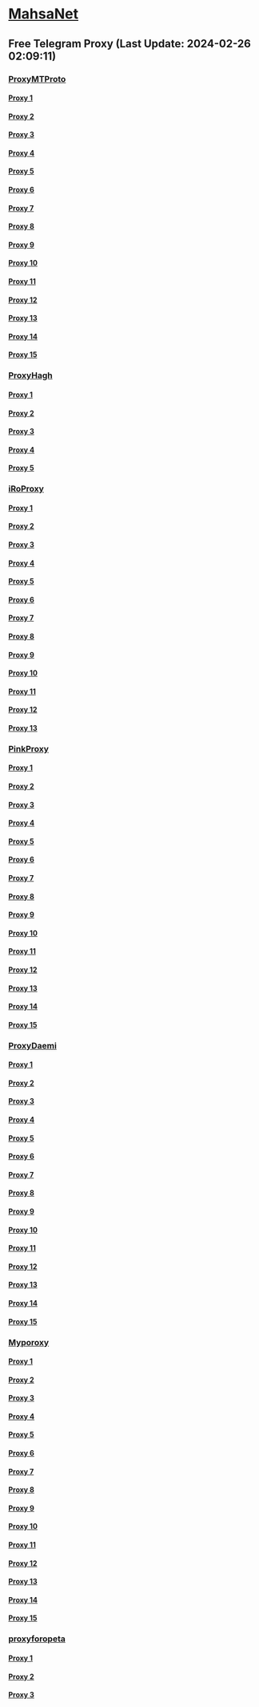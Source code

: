 
# [MahsaNet](https://t.me/mahsa_net)
## Free Telegram Proxy (Last Update: 2024-02-26 02:09:11)
### [ProxyMTProto](https://t.me/ProxyMTProto)
#### [Proxy 1](tg://proxy?server=I.l.l.l.l.l.l.l.l.l.l.l.l.l.l.l.l.l.l.l.l.l.l.l.l.l.l.l.l.l.l.l.l.l.l.l.l.l.l.l.l.l.l.l.l.l.l.l.l.l.l.l.l.l.l.l.l.l.l.l.l.l.l.l.l.l.l.l.l.l.l.l.l.l.l.l.l.l.l.l.l.l.l.l.l.l.l.l.l.l.l.l.l.l.l.l.l.l.l.l.l.l.l.l.l.l.l.l.l.l.l.l.l.l.l.finnishdesignshop.space.&port=443&secret=7gAAAAAAAAAAAAAAAAAAAAB0aGVndWFyZGlhbi5jb20%3D)
#### [Proxy 2](tg://proxy?server=89.35.131.8&port=8085&secret=FgMBAgABAAH8AwOG4kw63Q%3D%3D)
#### [Proxy 3](tg://proxy?server=89.35.131.10&port=8085&secret=FgMBAgABAAH8AwOG4kw63Q%3D%3D)
#### [Proxy 4](tg://proxy?server=89.35.131.9&port=8085&secret=FgMBAgABAAH8AwOG4kw63Q%3D%3D)
#### [Proxy 5](tg://proxy?server=178.63.215.186&port=8085&secret=FgMBAgABAAH8AwOG4kw63Q%3D%3D)
#### [Proxy 6](tg://proxy?server=BENZ-PORCSHE.IR.8443-benz-amg.com-David.Com.Ir.Pasargad.tk-gq.xyz-ml-Tk.co.Uk.yousef1400-sbs.co.uk.&port=7443&secret=FgMBAgABAAH8AwOG4kw63Q%3D%3D)
#### [Proxy 7](tg://proxy?server=116.203.178.240&port=4443&secret=FgMBAgABAAH8AwOG4kw63Q%3D%3D)
#### [Proxy 8](tg://proxy?server=88.99.101.138&port=3443&secret=FgMBAgABAAH8AwOG4kw63Q%3D%3D)
#### [Proxy 9](tg://proxy?server=142.132.201.179&port=3443&secret=FgMBAgABAAH8AwOG4kw63Q%3D%3D)
#### [Proxy 10](tg://proxy?server=144.76.45.116&port=3443&secret=FgMBAgABAAH8AwOG4kw63Q%3D%3D)
#### [Proxy 11](tg://proxy?server=138.201.136.46&port=3443&secret=FgMBAgABAAH8AwOG4kw63Q%3D%3D)
#### [Proxy 12](tg://proxy?server=89.35.131.4&port=8085&secret=FgMBAgABAAH8AwOG4kw63Q%3D%3D)
#### [Proxy 13](tg://proxy?server=89.35.131.5&port=8085&secret=FgMBAgABAAH8AwOG4kw63Q%3D%3D)
#### [Proxy 14](tg://proxy?server=89.35.131.2&port=8085&secret=FgMBAgABAAH8AwOG4kw63Q%3D%3D)
#### [Proxy 15](tg://proxy?server=89.35.131.3&port=8085&secret=FgMBAgABAAH8AwOG4kw63Q%3D%3D)
### [ProxyHagh](https://t.me/ProxyHagh)
#### [Proxy 1](tg://proxy?server=95.216.52.7&port=8280&secret=FgMBAgABAAH8AwOG4kw63Q%3D%3D)
#### [Proxy 2](tg://proxy?server=95.216.52.7&port=8280&secret=FgMBAgABAAH8AwOG4kw63Q%3D%3D)
#### [Proxy 3](tg://proxy?server=95.216.52.7&port=8280&secret=FgMBAgABAAH8AwOG4kw63Q%3D%3D)
#### [Proxy 4](tg://proxy?server=95.216.52.7&port=8280&secret=FgMBAgABAAH8AwOG4kw63Q%3D%3D)
#### [Proxy 5](tg://proxy?server=95.216.52.7&port=8280&secret=FgMBAgABAAH8AwOG4kw63Q%3D%3D)
### [iRoProxy](https://t.me/iRoProxy)
#### [Proxy 1](tg://proxy?server=212.32.229.235&port=250&secret=FgMBAgABAAH8AwOG4kw63Q%3D%3D)
#### [Proxy 2](tg://proxy?server=159.69.62.58&port=250&secret=FgMBAgABAAH8AwOG4kw63Q%3D%3D)
#### [Proxy 3](tg://proxy?server=178.63.89.151&port=250&secret=FgMBAgABAAH8AwOG4kw63Q%3D%3D)
#### [Proxy 4](tg://proxy?server=144.76.237.2&port=250&secret=FgMBAgABAAH8AwOG4kw63Q%3D%3D)
#### [Proxy 5](tg://proxy?server=46.4.78.179&port=250&secret=FgMBAgABAAH8AwOG4kw63Q%3D%3D)
#### [Proxy 6](tg://proxy?server=176.9.39.106&port=6&secret=FgMBAgABAAH8AwOG4kw63Q%3D%3D)
#### [Proxy 7](tg://proxy?server=146.59.237.114&port=250&secret=FgMBAgABAAH8AwOG4kw63Q%3D%3D)
#### [Proxy 8](tg://proxy?server=146.59.237.123&port=250&secret=FgMBAgABAAH8AwOG4kw63Q%3D%3D)
#### [Proxy 9](tg://proxy?server=95.216.42.159&port=250&secret=FgMBAgABAAH8AwOG4kw63Q%3D%3D)
#### [Proxy 10](tg://proxy?server=144.76.224.91&port=250&secret=FgMBAgABAAH8AwOG4kw63Q%3D%3D)
#### [Proxy 11](tg://proxy?server=176.9.238.184&port=250&secret=FgMBAgABAAH8AwOG4kw63Q%3D%3D)
#### [Proxy 12](tg://proxy?server=144.76.83.123&port=250&secret=FgMBAgABAAH8AwOG4kw63Q%3D%3D)
#### [Proxy 13](tg://proxy?server=88.99.51.105&port=250&secret=FgMBAgABAAH8AwOG4kw63Q%3D%3D)
### [PinkProxy](https://t.me/PinkProxy)
#### [Proxy 1](tg://proxy?server=159.69.186.150&port=4045&secret=FgMBAgABAAH8AwOG4kw63Q==)
#### [Proxy 2](tg://proxy?server=159.69.250.103&port=4045&secret=FgMBAgABAAH8AwOG4kw63Q==)
#### [Proxy 3](tg://proxy?server=167.235.197.224&port=4045&secret=FgMBAgABAAH8AwOG4kw63Q==)
#### [Proxy 4](tg://proxy?server=88.99.30.98&port=4045&secret=FgMBAgABAAH8AwOG4kw63Q==)
#### [Proxy 5](tg://proxy?server=88.99.30.98&port=4045&secret=FgMBAgABAAH8AwOG4kw63Q==)
#### [Proxy 6](tg://proxy?server=88.99.103.108&port=4045&secret=FgMBAgABAAH8AwOG4kw63Q==)
#### [Proxy 7](tg://proxy?server=116.202.80.138&port=4045&secret=FgMBAgABAAH8AwOG4kw63Q==)
#### [Proxy 8](tg://proxy?server=49.13.133.175&port=4045&secret=FgMBAgABAAH8AwOG4kw63Q==)
#### [Proxy 9](tg://proxy?server=159.69.242.22&port=4045&secret=FgMBAgABAAH8AwOG4kw63Q==)
#### [Proxy 10](tg://proxy?server=167.235.197.224&port=4045&secret=FgMBAgABAAH8AwOG4kw63Q==)
#### [Proxy 11](tg://proxy?server=116.202.233.246&port=4045&secret=FgMBAgABAAH8AwOG4kw63Q==)
#### [Proxy 12](tg://proxy?server=116.202.53.120&port=4045&secret=FgMBAgABAAH8AwOG4kw63Q==)
#### [Proxy 13](tg://proxy?server=46.4.95.144&port=4045&secret=FgMBAgABAAH8AwOG4kw63Q==)
#### [Proxy 14](tg://proxy?server=94.130.52.180&port=4045&secret=FgMBAgABAAH8AwOG4kw63Q==)
#### [Proxy 15](tg://proxy?server=148.251.45.218&port=4045&secret=FgMBAgABAAH8AwOG4kw63Q==)
### [ProxyDaemi](https://t.me/ProxyDaemi)
#### [Proxy 1](tg://proxy?server=94.103.94.164&port=2025&secret=FgMBAgABAAH8AwOG4kw63Q==)
#### [Proxy 2](tg://proxy?server=77.246.100.18&port=2024&secret=FgMBAgABAAH8AwOG4kw63Q==)
#### [Proxy 3](tg://proxy?server=88.218.60.143&port=2025&secret=FgMBAgABAAH8AwOG4kw63Q==)
#### [Proxy 4](tg://proxy?server=95.217.187.60&port=443&secret=8JEkJukBYNPSy7OH6v7urg%3D%3D)
#### [Proxy 5](tg://proxy?server=49.13.151.178&port=443&secret=8JEkJukBYNPSy7OH6v7urg%3D%3D)
#### [Proxy 6](tg://proxy?server=152.42.130.98&port=443&secret=8JEkJukBYNPSy7OH6v7urg%3D%3D)
#### [Proxy 7](tg://proxy?server=64.226.117.101&port=443&secret=8JEkJukBYNPSy7OH6v7urg%3D%3D)
#### [Proxy 8](tg://proxy?server=209.38.252.83&port=443&secret=8JEkJukBYNPSy7OH6v7urg%3D%3D)
#### [Proxy 9](tg://proxy?server=64.226.86.53&port=443&secret=8JEkJukBYNPSy7OH6v7urg%3D%3D)
#### [Proxy 10](tg://proxy?server=152.42.130.99&port=443&secret=8JEkJukBYNPSy7OH6v7urg%3D%3D)
#### [Proxy 11](tg://proxy?server=146.190.230.188&port=443&secret=8JEkJukBYNPSy7OH6v7urg%3D%3D)
#### [Proxy 12](tg://proxy?server=165.227.238.15&port=443&secret=FgMBAgABAAH8AwOG4kw63Q%3D%3D)
#### [Proxy 13](tg://proxy?server=165.232.105.254&port=443&secret=8JEkJukBYNPSy7OH6v7urg%3D%3D)
#### [Proxy 14](tg://proxy?server=49.13.151.178&port=443&secret=8JEkJukBYNPSy7OH6v7urg%3D%3D)
#### [Proxy 15](tg://proxy?server=49.12.7.93&port=65097&secret=FgMBAgABAAH8AwOG4kw63Q%3D%3D)
### [Myporoxy](https://t.me/Myporoxy)
#### [Proxy 1](tg://proxy?server=57.128.85.52&port=6550&secret=FpABAiIBhwH8AwOG42xL3Q==)
#### [Proxy 2](tg://proxy?server=57.128.165.241&port=6550&secret=FpABAiIBhwH8AwOG42xL3Q==)
#### [Proxy 3](tg://proxy?server=cloudflare.com.nokia.com.web.rubika.ir.feranchesko.info&port=3443&secret=FpABAiIBhwH8AwOG42xL3Q==)
#### [Proxy 4](tg://proxy?server=141.95.101.170&port=6550&secret=FpABAiIBhwH8AwOG42xL3Q==)
#### [Proxy 5](tg://proxy?server=57.128.85.52&port=6550&secret=FpABAiIBhwH8AwOG42xL3Q==)
#### [Proxy 6](tg://proxy?server=57.128.165.241&port=6550&secret=FpABAiIBhwH8AwOG42xL3Q==)
#### [Proxy 7](tg://proxy?server=cloudflare.com.nokia.com.web.rubika.ir.doncavert-oslam.info&port=6550&secret=FgMBAgABAAH8AwOG4kw63Q==)
#### [Proxy 8](tg://proxy?server=cloudflare.com.nokia.com.web.rubika.ir.feranchesko.info&port=3443&secret=FpABAiIBhwH8AwOG42xL3Q==)
#### [Proxy 9](tg://proxy?server=cloudflare.com.nokia.com.web.rubika.ir.fordantor.info&port=9060&secret=FgMBAgABAAH8AwOG4kw63Q==)
#### [Proxy 10](tg://proxy?server=cloudflare.com.nokia.com.web.rubika.ir.doncavert-oslam.info&port=6550&secret=FgMBAgABAAH8AwOG4kw63Q==)
#### [Proxy 11](tg://proxy?server=57.128.165.241&port=6550&secret=FpABAiIBhwH8AwOG42xL3Q==)
#### [Proxy 12](tg://proxy?server=57.128.85.52&port=6550&secret=FpABAiIBhwH8AwOG42xL3Q==)
#### [Proxy 13](tg://proxy?server=cloudflare.com.nokia.com.web.rubika.ir.doncavert-oslam.info&port=6550&secret=FgMBAgABAAH8AwOG4kw63Q==)
#### [Proxy 14](tg://proxy?server=cloudflare.com.nokia.com.web.rubika.ir.doncavert-oslam.info&port=6550&secret=FgMBAgABAAH8AwOG4kw63Q==)
#### [Proxy 15](tg://proxy?server=cloudflare.com.nokia.com.web.rubika.ir.feranchesko.info&port=3443&secret=FpABAiIBhwH8AwOG42xL3Q==)
### [proxyforopeta](https://t.me/proxyforopeta)
#### [Proxy 1](tg://proxy?server=157.90.154.166&port=2024&secret=FgMBAgABAAH8AwOG4kw63Q==)
#### [Proxy 2](tg://proxy?server=5.9.231.190&port=8085&secret=FgMBAgABAAH8AwOG4kw63Q==)
#### [Proxy 3](tg://proxy?server=49.13.125.130&port=3443&secret=FgMBAgABAAH8AwOG4kw63Q%3D%3D)

    